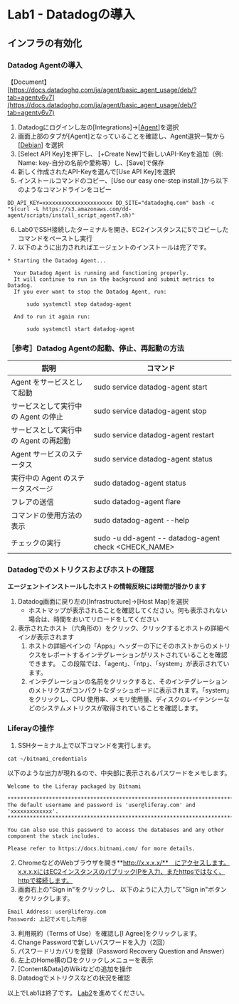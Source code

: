 # Lab1 - Datadogの導入

## インフラの有効化

### Datadog Agentの導入

【Document】 [https://docs.datadoghq.com/ja/agent/basic_agent_usage/deb/?tab=agentv6v7](https://docs.datadoghq.com/ja/agent/basic_agent_usage/deb/?tab=agentv6v7)

1. Datadogにログインし左の\[Integrations\]→\[[Agent](https://app.datadoghq.com/account/settings#agent)\]を選択
2. 画面上部のタブが\[Agent\]となっていることを確認し、Agent選択一覧から\[[Debian](https://app.datadoghq.com/account/settings#agent/debian)\] を選択
3. \[Select API Key\]を押下し、 \[+Create New\]で新しいAPI-Keyを追加（例: Name: key-自分の名前や愛称等）し、\[Save\]で保存
4. 新しく作成されたAPI-Keyを選んで\[Use API Key\]を選択
5. インストールコマンドのコピー、\[Use our easy one-step install.\]から以下のようなコマンドラインをコピー
```
DD_API_KEY=xxxxxxxxxxxxxxxxxxxxxx DD_SITE="datadoghq.com" bash -c "$(curl -L https://s3.amazonaws.com/dd-agent/scripts/install_script_agent7.sh)" 
```
6. Lab0でSSH接続したターミナルを開き、EC2インスタンスに5でコピーしたコマンドをペーストし実行
7. 以下のように出力されればエージェントのインストールは完了です。
```
* Starting the Datadog Agent...

  Your Datadog Agent is running and functioning properly.
  It will continue to run in the background and submit metrics to Datadog.
  If you ever want to stop the Datadog Agent, run:

      sudo systemctl stop datadog-agent

  And to run it again run:

      sudo systemctl start datadog-agent
```

### ［参考］Datadog Agentの起動、停止、再起動の方法
| 説明  | コマンド |
| --- | --- |
| Agent をサービスとして起動 | sudo service datadog-agent start |
| サービスとして実行中の Agent の停止 | sudo service datadog-agent stop |
| サービスとして実行中の Agent の再起動 | sudo service datadog-agent restart |
| Agent サービスのステータス | sudo service datadog-agent status |
| 実行中の Agent のステータスページ | sudo datadog-agent status |
| フレアの送信 | sudo datadog-agent flare |
| コマンドの使用方法の表示 | sudo datadog-agent --help |
| チェックの実行 | sudo -u dd-agent -- datadog-agent check &lt;CHECK_NAME&gt; |

### Datadogでのメトリクスおよびホストの確認
**エージェントインストールしたホストの情報反映には時間が掛かります**
1. Datadog画面に戻り左の\[Infrastructure\]→\[Host Map\]を選択
    - ホストマップが表示されることを確認してください。何も表示されない場合は、時間をおいてリロードをしてください
2. 表示されたホスト（六角形の）をクリック、クリックするとホストの詳細ペインが表示されます
    1. ホストの詳細ペインの「Apps」ヘッダーの下にそのホストからのメトリクスをレポートするインテグレーションがリストされていることを確認できます。
    この段階では、「agent」、「ntp」、「system」が表示されています。
    2. インテグレーションの名前をクリックすると、そのインテグレーションのメトリクスがコンパクトなダッシュボードに表示されます。「system」をクリックし、CPU 使用率、メモリ使用量、ディスクのレイテンシーなどのシステムメトリクスが取得されていることを確認します。

### Liferayの操作
1. SSHターミナル上で以下コマンドを実行します。
```
cat ~/bitnami_credentials
```
以下のような出力が現れるので、中央部に表示されるパスワードをメモします。
```
Welcome to the Liferay packaged by Bitnami

******************************************************************************
The default username and password is 'user@liferay.com' and 'xxxxxxxxxxxxx'.
******************************************************************************

You can also use this password to access the databases and any other component the stack includes.

Please refer to https://docs.bitnami.com/ for more details.
```

2. ChromeなどのWebブラウザを開き**http://x.x.x.x/**　にアクセスします。x.x.x.xにはEC2インスタンスのパブリックIPを入力、またhttpsではなく、httpで接続します。
3. 画面右上の"Sign in"をクリックし、 以下のように入力して"Sign in"ボタンをクリックします。
```
Email Address: user@liferay.com  
Password: 上記でメモした内容  
```
3. 利用規約（Terms of Use）を確認し\[I Agree\]をクリックします。
4. Change Passwordで新しいパスワードを入力（2回）
5. パスワードリカバリを登録（Password Recovery Question and Answer）
6. 左上のHome横の□をクリックしメニューを表示
7. \[Content&Data\]のWikiなどの追加を操作
8. Datadogでメトリクスなどの状況を確認

以上でLab1は終了です。
[Lab2](../Lab2)を進めてください。
